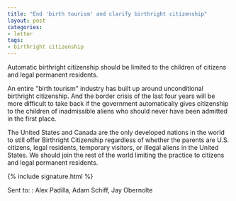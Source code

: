 ```yaml
---
title: "End 'birth tourism' and clarify birthright citizenship"
layout: post
categories:
- letter
tags:
- birthright citizenship
---
```


Automatic birthright citizenship should be limited to the children of citizens and legal permanent residents.

An entire "birth tourism" industry has built up around unconditional birthright citizenship. And the border crisis of the last four years will be more difficult to take back if the government automatically gives citizenship to the children of inadmissible aliens who should never have been admitted in the first place.

The United States and Canada are the only developed nations in the world to still offer Birthright Citizenship regardless of whether the parents are U.S. citizens, legal residents, temporary visitors, or illegal aliens in the United States. We should join the rest of the world limiting the practice to citizens and legal permanent residents.

{% include signature.html %}

Sent to:
: Alex Padilla, Adam Schiff, Jay Obernolte
